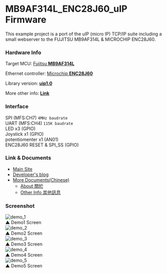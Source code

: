 # MB9AF314L\_ENC28J60\_uIP Firmware #

This example project is a port of the uIP (micro IP) TCP/IP suite including
a small webserver to the FUJITSU MB9AF314L & MICROCHIP ENC28J60.

### Hardware Info ###

Target MCU: [Fujitsu **MB9AF314L**][MB9AF314L]

Ethernet controller: [Microchip **ENC28J60**][ENC28J60]

Library version: [**uip1.0**][uIP]

More other info: [**Link**](/doc/hardware.md)

### Interface ###

SPI (MFS:CH7) `4MHz baudrate`   
UART (MFS:CH4) `115K baudrate`   
LED x3 (GPIO)    
Joystick x1 (GPIO)  
potentiomenter x1 (AN01)	  
ENC28J60 RESET & SPI_SS (GPIO)

### Link & Documents ###
- [Main Site](/)
- [Developer's blog][BLOG]
- [More Documents(Chinese)](/doc/zh_TW/) 
	- [About 關於](/doc/zh_TW/ABOUT.md)
	- [Other Info 其他訊息](/doc/zh_TW/OTHER.md)
  
### Screenshot ###
![demo_1](https://lh4.googleusercontent.com/-h4ozQGQ8FGk/Us5BnXDNDsI/AAAAAAAAASo/pkfXDqbsf5o/w698-h559-no/mb9af314l_enc28j60_uip_demo1.jpg)  
▲ Demo1 Screen    
![demo_2](https://lh4.googleusercontent.com/-AGiW4RGsqt8/Us5BnVihQpI/AAAAAAAAAS4/Qh0ngmAfpy8/w704-h593-no/mb9af314l_enc28j60_uip_demo2.jpg)  
▲ Demo2 Screen  
![demo_3](https://lh5.googleusercontent.com/-jDxT4cM-_Ko/Us5BnaBGKvI/AAAAAAAAASs/jLqogBHACcA/w700-h487-no/mb9af314l_enc28j60_uip_demo3.jpg)  
▲ Demo3 Screen    
![demo_4](https://lh6.googleusercontent.com/-ndNCLjiHYFg/Us5BoB51r7I/AAAAAAAAAS8/S73jXSRXBdo/w700-h615-no/mb9af314l_enc28j60_uip_demo4.jpg)  
▲ Demo4 Screen  
![demo_5](https://lh4.googleusercontent.com/-LROsgNWLt7s/Us-zpryz0AI/AAAAAAAAATY/GDhn0XuP51A/w699-h479-no/mb9af314l_enc28j60_uip_demo5.jpg)  
▲ Demo5 Screen    


[MB9AF314L]: http://www.spansion.com/Products/microcontrollers/32-bit-ARM-Core/fm3/Pages/overview_32fm3.aspx "FM3 Family"
[ENC28J60]: http://www.microchip.com/wwwproducts/Devices.aspx?dDocName=en022889 "ENC28J60"
[uIP]: http://dunkels.com/adam/ "Adam Dunkels"  
[BLOG]: /  
